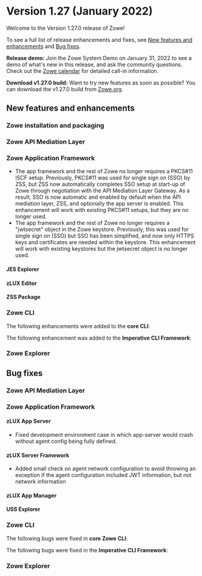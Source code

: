 # Version 1.27 (January 2022)

Welcome to the Version 1.27.0 release of Zowe! 

To see a full list of release enhancements and fixes, see [New features and enhancements](#new-features-and-enhancements) and [Bug fixes](#bug-fixes). 

**Release demo:** Join the Zowe System Demo on January 31, 2022 to see a demo of what's new in this release, and ask the community questions. Check out the [Zowe calendar](https://lists.openmainframeproject.org/g/zowe-dev/calendar) for detailed call-in information.

**Download v1.27.0 build:** Want to try new features as soon as possible? You can download the v1.27.0 build from [Zowe.org](https://www.zowe.org/download.html).

## New features and enhancements

### Zowe installation and packaging

### Zowe API Mediation Layer

### Zowe Application Framework

* The app framework and the rest of Zowe no longer requires a PKCS#11 ISCF setup. Previously, PKCS#11 was used for single sign on (SSO) by ZSS, but ZSS now automatically  completes SSO setup at start-up of Zowe through negotiation with the API Mediation Layer Gateway. As a result, SSO is now automatic and enabled by default when the API mediation layer, ZSS, and optionally the app server is enabled. This enhancement will work with existing PKCS#11 setups, but they are no longer used.
* The app framework and the rest of Zowe no longer requires a "jwtsecret" object in the Zowe keystore. Previously, this was used for single sign on (SSO) but SSO has been simplified, and now only HTTPS keys and certificates are needed within the keystore. This enhancement will work with existing keystores but the jwtsecret object is no longer used.

#### JES Explorer

#### zLUX Editor

#### ZSS Package

### Zowe CLI

The following enhancements were added to the **core CLI**:

The following enhancement was added to the **Imperative CLI Framework**:

### Zowe Explorer


## Bug fixes

### Zowe API Mediation Layer

### Zowe Application Framework

#### zLUX App Server
* Fixed development environment case in which app-server would crash without agent config being fully defined.

#### zLUX Server Framework
* Added small check on agent network configuration to avoid throwing an exception if the agent configuration included JWT information, but not network information

#### zLUX App Manager

#### USS Explorer

### Zowe CLI

The following bugs were fixed in **core Zowe CLI**:

The following bugs were fixed in the **Imperative CLI Framework**:

### Zowe Explorer
